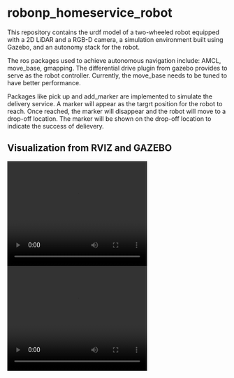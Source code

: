 # robonp_homeservice_robot

This repository contains the urdf model of a two-wheeled robot equipped with a 2D LiDAR and a RGB-D camera, a simulation environment built using Gazebo, and an autonomy stack 
for the robot.

The ros packages used to achieve autonomous navigation include: AMCL, move_base, gmapping. The differential drive plugin from gazebo provides to serve as the robot controller. Currently, the move_base needs to be tuned to have better performance. 

Packages like pick up and add_marker are implemented to simulate the delivery service. A marker will appear as the targrt position for the robot to reach. Once reached, the marker will disappear and the robot will move to 
a drop-off location. The marker will be shown on the drop-off location to indicate the success of delievery. 

## Visualization from RVIZ and GAZEBO

<video width="320" height="240" controls>
  <source src="URL_OF_YOUR_VIDEO" type="video/mp4">
  Your browser does not support the video tag.
</video>

<video width="320" height="240" controls>
  <source src="URL_OF_YOUR_VIDEO" type="video/mp4">
  Your browser does not support the video tag.
</video>

